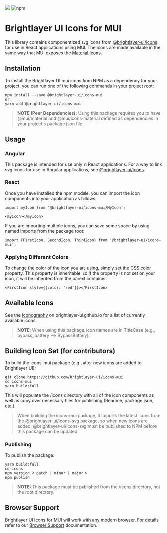 [![](https://img.shields.io/circleci/project/github/brightlayer-ui/icons/mui/master.svg?style=flat)](https://circleci.com/gh/brightlayer-ui/icons/tree/master)
![npm](https://img.shields.io/npm/v/@brightlayer-ui/icons-mui?label=%40brightlayer-ui/icons-mui)

# Brightlayer UI Icons for MUI

This library contains componentized svg icons from [@brightlayer-ui/icons](https://github.com/brightlayer-ui/icons) for use in React applications using MUI. The icons are made available in the same way that MUI exposes the [Material Icons](https://mui.com/components/icons/).

## Installation

To install the Brightlayer UI mui icons from NPM as a dependency for your project, you can run one of the following commands in your project root:

```
npm install --save @brightlayer-ui/icons-mui
or
yarn add @brightlayer-ui/icons-mui
```

> **NOTE (Peer Dependencies):** Using this package requires you to have @mui/material and @mui/icons-material defined as dependencies in your project's package.json file.

## Usage

### Angular

This package is intended for use only in React applications. For a way to link svg icons for use in Angular applications, see [@brightlayer-ui/icons](https://github.com/brightlayer-ui/icons).

### React

Once you have installed the npm module, you can import the icon components into your application as follows:

```
import myIcon from '@brightlayer-ui/icons-mui/MyIcon';
...
<myIcon></myIcon>
```

If you are importing multiple icons, you can save some space by using named imports from the package root:

```
import {FirstIcon, SecondIcon, ThirdIcon} from '@brightlayer-ui/icons-mui';
```

### Applying Different Colors

To change the color of the icon you are using, simply set the CSS color property. This property is inheritable, so if the property is not set on your icon, it will be inherited from the parent container.

```
<FirstIcon style={{color: 'red'}}></FirstIcon>
```

## Available Icons

See the [Iconography](https://brightlayer-ui.github.io/style/iconography) on brightlayer-ui.github.io for a list of currently available icons.

> **NOTE**: When using this package, icon names are in TitleCase (e.g., bypass_battery --> BypassBattery).

## Building Icon Set (for contributors)

To build the icons-mui package (e.g., after new icons are added to Brightlayer UI):

```
git clone https://github.com/brightlayer-ui/icons-mui
cd icons-mui
yarn build:full
```

This will populate the /icons directory with all of the icon components as well as copy over necessary files for publishing (Readme, package.json, etc.).

> When building the icons-mui package, it imports the latest icons from the @brightlayer-ui/icons-svg package, so when new icons are added, @brightlayer-ui/icons-svg must be published to NPM before this package can be updated.

### Publishing

To publish the package:

```
yarn build:full
cd icons
npm version < patch | minor | major >
npm publish
```

> **NOTE:** This package must be published from the /icons directory, not the root directory.

## Browser Support

Brightlayer UI Icons for MUI will work with any modern browser. For details refer to our [Browser Support](https://brightlayer-ui.github.io/development/frameworks-web/react#browser-support) documentation.
